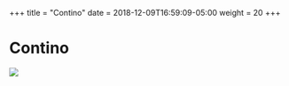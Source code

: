 +++
title = "Contino"
date = 2018-12-09T16:59:09-05:00
weight = 20
+++

# Contino

![](/louk8cnc-intro-k8s/images/contino/whois.png)